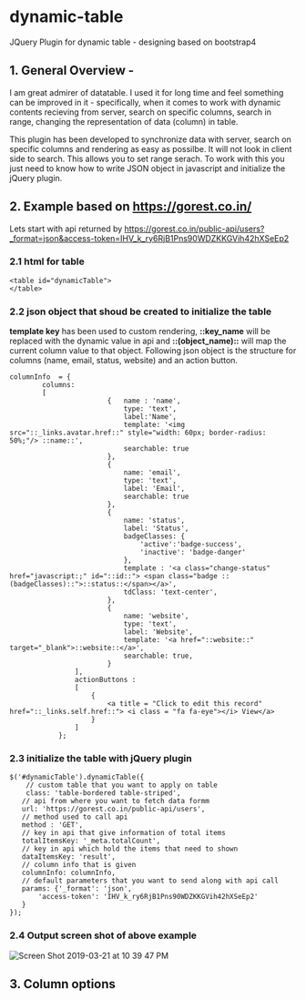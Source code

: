 # dynamic-table
JQuery Plugin for dynamic table - designing based on bootstrap4
## 1. General Overview -
I am great admirer of datatable. I used it for long time and feel something can be improved in it - specifically, when it comes to work with dynamic contents recieving from server, search on specific columns, search in range, changing the representation of data (column) in table.

This plugin has been developed to synchronize data with server, search on specific columns and rendering as easy as possilbe. It will not look in client side to search. This allows you to set range serach. To work with this you just need to know how to write JSON object in javascript and initialize the jQuery plugin.

## 2. Example based on https://gorest.co.in/
Lets start with api returned by https://gorest.co.in/public-api/users?_format=json&access-token=IHV_k_ry6RjB1Pns90WDZKKGVih42hXSeEp2

### 2.1 html for table

    <table id="dynamicTable">
    </table> 
    
### 2.2 json object that shoud be created to initialize the table
**template key** has been used to custom rendering,  **::key_name** will be replaced with the dynamic value in api and **::(object_name)::** will map the current column value to that object.
Following json object is the structure for columns (name, email, status, website) and an action button.

    columnInfo	= {
			columns:
			[
                            {   name : 'name',
                                type: 'text',
                                label:'Name',
                                template: '<img src="::_links.avatar.href::" style="width: 60px; border-radius: 50%;"/> ::name::',
                                searchable: true
                            },
                            {
                                name: 'email',
                                type: 'text',
                                label: 'Email',
                                searchable: true
                            },
                            {
                                name: 'status',
                                label: 'Status',
                                badgeClasses: {
                                    'active':'badge-success',
                                    'inactive': 'badge-danger'
                                },
                                template : '<a class="change-status" href="javascript:;" id="::id::"> <span class="badge ::(badgeClasses)::">::status::</span></a>',
                                tdClass: 'text-center',
                            },
                            {
                                name: 'website',
                                type: 'text',
                                label: 'Website',
                                template: '<a href="::website::" target="_blank">::website::</a>',
                                searchable: true,
                            }
                    ],
                    actionButtons : 
                    [
                        {
                            <a title = "Click to edit this record" href="::_links.self.href::"> <i class = "fa fa-eye"></i> View</a>
                        }
                    ]
                }; 
### 2.3 initialize the table with jQuery plugin
    
    $('#dynamicTable').dynamicTable({
        // custom table that you want to apply on table 
        class: 'table-bordered table-striped',
	   // api from where you want to fetch data formm
	   url: 'https://gorest.co.in/public-api/users',
	   // method used to call api
	   method : 'GET',
	   // key in api that give information of total items
	   totalItemsKey: '_meta.totalCount',
	   // key in api which hold the items that need to shown
	   dataItemsKey: 'result',
	   // column info that is given
	   columnInfo: columnInfo,
	   // default parameters that you want to send along with api call
	   params: {'_format': 'json',
		   'access-token': 'IHV_k_ry6RjB1Pns90WDZKKGVih42hXSeEp2'
	   }
    });
    
 ### 2.4 Output screen shot of above example
![Screen Shot 2019-03-21 at 10 39 47 PM](https://user-images.githubusercontent.com/4266975/54769947-6185b200-4c2a-11e9-9ce2-d4cd81297fd1.png)

## 3. Column options
 

